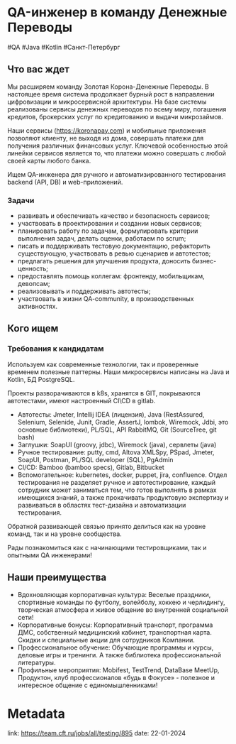 # QA-инженер в команду Денежные Переводы

\#QA \#Java \#Kotlin \#Санкт-Петербург

## Что вас ждет
​Мы расширяем команду Золотая Корона-Денежные Переводы. В настоящее время система продолжает бурный рост в направлении цифровизации и микросервисной архитектуры. На базе системы реализованы сервисы денежных переводов по всему миру, погашения кредитов, брокерских услуг по кредитованию и выдачи микрозаймов.

Наши сервисы (https://koronapay.com) и мобильные приложения позволяют клиенту, не выходя из дома, совершать платежи для получения различных финансовых услуг. Ключевой особенностью этой линейки сервисов является то, что платежи можно совершать с любой своей карты любого банка.

Ищем QA-инженера для ручного и автоматизированного тестирования backend (API, DB) и web-приложений.

### Задачи
- развивать и обеспечивать качество и безопасность сервисов;
- участвовать в проектировании и создании новых сервисов;
- планировать работу по задачам, формулировать критерии выполнения задач, делать оценки, работаем по scrum;
- писать и поддерживать тестовую документацию, рефакторить существующую, участвовать в ревью сценариев и автотестов;
- предлагать решения для улучшения продукта, доносить бизнес-ценность;
- предоставлять помощь коллегам: фронтенду, мобильщикам, девопсам;
- реализовывать и поддерживать автотесты;
- участвовать в жизни QA-community, в производственных активностях.

## Кого ищем
### Требования к кандидатам
Используем как современные технологии, так и проверенные временем полезные паттерны. Наши микросервисы написаны на Java и Kotlin, БД PostgreSQL.

Проекты разворачиваются в k8s, хранятся в GIT, покрываются автотестами, имеют настроенный CI\CD в gitlab.

- Автотесты: Jmeter, Intellij IDEA (лицензия), Java (RestAssured, Selenium, Selenide, Junit, Gradle, AssertJ, lombok, Wiremock, Jdbi, это основные библиотеки), PL/SQL, API RabbitMQ, Git (SourceTree, git bash)
- Заглушки: SoapUI (groovy, jdbc), Wiremock (java), сервлеты (java)
- Ручное тестирование: putty, cmd, Altova XMLSpy, PSpad, Jmeter, SoapUI, Postman, PL/SQL developer (SQL), PgAdmin
- CI/CD: Bamboo (bamboo specs), Gitlab, Bitbucket
- Вспомогательное: kubernetes, docker, puppet, jira, confluence.
​ 
Отдел тестирования не разделяет ручное и автотестирование, каждый сотрудник может заниматься тем, что готов выполнять в рамках имеющихся знаний, а также прокачивать продуктовую экспертизу и развиваться в областях тест-дизайна и автоматизации тестирования.

Обратной развивающей связью принято делиться как на уровне команд, так и на уровне сообщества.

Рады познакомиться как с начинающими тестировщиками, так и опытными QA инженерами!

## Наши преимущества

- Вдохновляющая корпоративная культура: Веселые праздники, спортивные команды по футболу, волейболу, хоккею и черлидингу, творческая атмосфера и живое общение во внутренней социальной сети!
- Корпоративные бонусы: Корпоративный транспорт, программа ДМС, собственный медицинский кабинет, транспортная карта. Скидки и специальные акции для сотрудников Компании.
- Профессиональное обучение: Обучающие программы и курсы, деловые игры и тренинги. А также библиотека профессиональной литературы.
- Профильные мероприятия: Mobifest, TestTrend, DataBase MeetUp, Продуктон, клуб профессионалов «будь в Фокусе» - полезное и интересное общение с единомышленниками!

# Metadata
link: https://team.cft.ru/jobs/all/testing/895
date: 22-01-2024